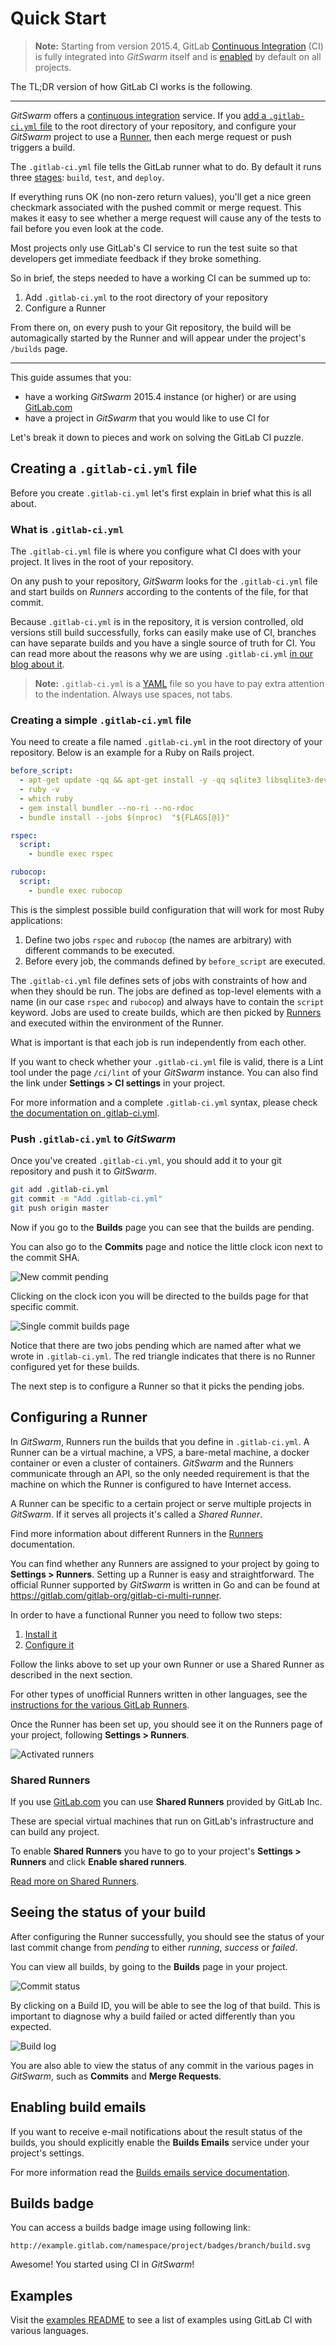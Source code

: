 # Quick Start

> **Note:** Starting from version 2015.4, GitLab [Continuous
> Integration][ci] (CI) is fully integrated into $GitSwarm$ itself and is
> [enabled] by default on all projects.

The TL;DR version of how GitLab CI works is the following.

---

$GitSwarm$ offers a [continuous integration][ci] service. If you [add a
`.gitlab-ci.yml` file][yaml] to the root directory of your repository, and
configure your $GitSwarm$ project to use a [Runner], then each merge
request or push triggers a build.

The `.gitlab-ci.yml` file tells the GitLab runner what to do. By
default it runs three [stages]: `build`, `test`, and `deploy`.

If everything runs OK (no non-zero return values), you'll get a nice green
checkmark associated with the pushed commit or merge request. This makes it
easy to see whether a merge request will cause any of the tests to fail
before you even look at the code.

Most projects only use GitLab's CI service to run the test suite so that
developers get immediate feedback if they broke something.

So in brief, the steps needed to have a working CI can be summed up to:

1. Add `.gitlab-ci.yml` to the root directory of your repository
1. Configure a Runner

From there on, on every push to your Git repository, the build will be
automagically started by the Runner and will appear under the project's
`/builds` page.

---

This guide assumes that you:

- have a working $GitSwarm$ 2015.4 instance (or higher) or are using
  [GitLab.com](https://gitlab.com/users/sign_in)
- have a project in $GitSwarm$ that you would like to use CI for

Let's break it down to pieces and work on solving the GitLab CI puzzle.

## Creating a `.gitlab-ci.yml` file

Before you create `.gitlab-ci.yml` let's first explain in brief what this
is all about.

### What is `.gitlab-ci.yml`

The `.gitlab-ci.yml` file is where you configure what CI does with your
project.  It lives in the root of your repository.

On any push to your repository, $GitSwarm$ looks for the `.gitlab-ci.yml`
file and start builds on _Runners_ according to the contents of the file,
for that commit.

Because `.gitlab-ci.yml` is in the repository, it is version controlled,
old versions still build successfully, forks can easily make use of CI,
branches can have separate builds and you have a single source of truth for
CI. You can read more about the reasons why we are using `.gitlab-ci.yml`
[in our blog about it][blog-ci].

> **Note:** `.gitlab-ci.yml` is a
> [YAML](https://en.wikipedia.org/wiki/YAML) file so you have to pay extra
> attention to the indentation. Always use spaces, not tabs.

### Creating a simple `.gitlab-ci.yml` file

You need to create a file named `.gitlab-ci.yml` in the root directory of
your repository. Below is an example for a Ruby on Rails project.

```yaml
before_script:
  - apt-get update -qq && apt-get install -y -qq sqlite3 libsqlite3-dev nodejs
  - ruby -v
  - which ruby
  - gem install bundler --no-ri --no-rdoc
  - bundle install --jobs $(nproc)  "${FLAGS[@]}"

rspec:
  script:
    - bundle exec rspec

rubocop:
  script:
    - bundle exec rubocop
```

This is the simplest possible build configuration that will work for most
Ruby applications:

1. Define two jobs `rspec` and `rubocop` (the names are arbitrary) with
   different commands to be executed.
1. Before every job, the commands defined by `before_script` are executed.

The `.gitlab-ci.yml` file defines sets of jobs with constraints of how and
when they should be run. The jobs are defined as top-level elements with a
name (in our case `rspec` and `rubocop`) and always have to contain the
`script` keyword. Jobs are used to create builds, which are then picked by
[Runners](../runners/README.md) and executed within the environment of the
Runner.

What is important is that each job is run independently from each other.

If you want to check whether your `.gitlab-ci.yml` file is valid, there is
a Lint tool under the page `/ci/lint` of your $GitSwarm$ instance. You can
also find the link under **Settings > CI settings** in your project.

For more information and a complete `.gitlab-ci.yml` syntax, please check
[the documentation on .gitlab-ci.yml](../yaml/README.md).

### Push `.gitlab-ci.yml` to $GitSwarm$

Once you've created `.gitlab-ci.yml`, you should add it to your git
repository and push it to $GitSwarm$.

```bash
git add .gitlab-ci.yml
git commit -m "Add .gitlab-ci.yml"
git push origin master
```

Now if you go to the **Builds** page you can see that the builds are
pending.

You can also go to the **Commits** page and notice the little clock icon
next to the commit SHA.

![New commit pending](img/new_commit.png)

Clicking on the clock icon you will be directed to the builds page for that
specific commit.

![Single commit builds page](img/single_commit_status_pending.png)

Notice that there are two jobs pending which are named after what we wrote
in `.gitlab-ci.yml`. The red triangle indicates that there is no Runner
configured yet for these builds.

The next step is to configure a Runner so that it picks the pending jobs.

## Configuring a Runner

In $GitSwarm$, Runners run the builds that you define in `.gitlab-ci.yml`.
A Runner can be a virtual machine, a VPS, a bare-metal machine, a docker
container or even a cluster of containers. $GitSwarm$ and the Runners
communicate through an API, so the only needed requirement is that the
machine on which the Runner is configured to have Internet access.

A Runner can be specific to a certain project or serve multiple projects in
$GitSwarm$. If it serves all projects it's called a _Shared Runner_.

Find more information about different Runners in the
[Runners](../runners/README.md) documentation.

You can find whether any Runners are assigned to your project by going to
**Settings > Runners**. Setting up a Runner is easy and straightforward.
The official Runner supported by $GitSwarm$ is written in Go and can be
found at <https://gitlab.com/gitlab-org/gitlab-ci-multi-runner>.

In order to have a functional Runner you need to follow two steps:

1. [Install it][runner-install]
2. [Configure it](../runners/README.md#registering-a-specific-runner)

Follow the links above to set up your own Runner or use a Shared Runner as
described in the next section.

For other types of unofficial Runners written in other languages, see the
[instructions for the various GitLab
Runners](https://about.gitlab.com/gitlab-ci/#gitlab-runner).

Once the Runner has been set up, you should see it on the Runners page of
your project, following **Settings > Runners**.

![Activated runners](img/runners_activated.png)

### Shared Runners

If you use [GitLab.com](https://gitlab.com/) you can use **Shared Runners**
provided by GitLab Inc.

These are special virtual machines that run on GitLab's infrastructure and
can build any project.

To enable **Shared Runners** you have to go to your project's **Settings >
Runners** and click **Enable shared runners**.

[Read more on Shared Runners](../runners/README.md).

## Seeing the status of your build

After configuring the Runner successfully, you should see the status of
your last commit change from _pending_ to either _running_, _success_ or
_failed_.

You can view all builds, by going to the **Builds** page in your project.

![Commit status](img/builds_status.png)

By clicking on a Build ID, you will be able to see the log of that build.
This is important to diagnose why a build failed or acted differently than
you expected.

![Build log](img/build_log.png)

You are also able to view the status of any commit in the various pages in
$GitSwarm$, such as **Commits** and **Merge Requests**.

## Enabling build emails

If you want to receive e-mail notifications about the result status of the
builds, you should explicitly enable the **Builds Emails** service under
your project's settings.

For more information read the
[Builds emails service documentation](../../project_services/builds_emails.md).

## Builds badge

You can access a builds badge image using following link:

```
http://example.gitlab.com/namespace/project/badges/branch/build.svg
```

Awesome! You started using CI in $GitSwarm$!

## Examples

Visit the [examples README][examples] to see a list of examples using GitLab
CI with various languages.

[runner-install]: https://gitlab.com/gitlab-org/gitlab-ci-multi-runner/tree/master#installation
[blog-ci]: https://about.gitlab.com/2015/05/06/why-were-replacing-gitlab-ci-jobs-with-gitlab-ci-dot-yml/
[examples]: ../examples/README.md
[ci]: https://about.gitlab.com/gitlab-ci/
[yaml]: ../yaml/README.md
[runner]: ../runners/README.md
[enabled]: ../enable_or_disable_ci.md
[stages]: ../yaml/README.md#stages
